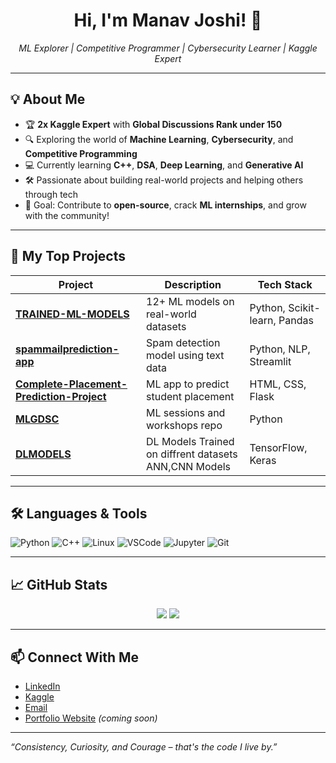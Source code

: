 <h1 align="center">Hi, I'm Manav Joshi! 👋</h1>
<p align="center">
  <i>ML Explorer | Competitive Programmer | Cybersecurity Learner | Kaggle Expert</i>
</p>

---

## 💡 About Me

- 🏆 **2x Kaggle Expert** with **Global Discussions Rank under 150**
- 🔍 Exploring the world of **Machine Learning**, **Cybersecurity**, and **Competitive Programming**
- 💻 Currently learning **C++**, **DSA**, **Deep Learning**, and **Generative AI**
- 🛠️ Passionate about building real-world projects and helping others through tech
- 🎯 Goal: Contribute to **open-source**, crack **ML internships**, and grow with the community!

---

## 📂 My Top Projects

| Project | Description | Tech Stack |
|--------|-------------|------------|
| [**TRAINED-ML-MODELS**](https://github.com/MANAVJOSHI555/TRAINED-ML-MODELS) | 12+ ML models on real-world datasets | Python, Scikit-learn, Pandas |
| [**spammailprediction-app**](https://github.com/MANAVJOSHI555/spammailprediction-app) | Spam detection model using text data | Python, NLP, Streamlit |
| [**Complete-Placement-Prediction-Project**](https://github.com/MANAVJOSHI555/Complete-Placement-Prediction-Project) | ML app to predict student placement | HTML, CSS, Flask |
| [**MLGDSC**](https://github.com/MANAVJOSHI555/MLGDSC) | ML sessions and workshops repo | Python |
| [**DLMODELS**](https://github.com/MANAVJOSHI555/DEEP-LEARNING-MODELS.git) | DL Models Trained on diffrent datasets ANN,CNN Models | TensorFlow, Keras |



---

## 🛠️ Languages & Tools

![Python](https://img.shields.io/badge/-Python-3776AB?logo=python&logoColor=white&style=for-the-badge)
![C++](https://img.shields.io/badge/-C++-00599C?logo=c%2B%2B&logoColor=white&style=for-the-badge)
![Linux](https://img.shields.io/badge/-Linux-FCC624?logo=linux&logoColor=black&style=for-the-badge)
![VSCode](https://img.shields.io/badge/-VSCode-007ACC?logo=visual-studio-code&logoColor=white&style=for-the-badge)
![Jupyter](https://img.shields.io/badge/-Jupyter-F37626?logo=jupyter&logoColor=white&style=for-the-badge)
![Git](https://img.shields.io/badge/-Git-F05032?logo=git&logoColor=white&style=for-the-badge)

---

## 📈 GitHub Stats

<p align="center">
  <img src="https://github-readme-stats.vercel.app/api?username=MANAVJOSHI555&show_icons=true&theme=tokyonight" />
  <img src="https://github-readme-streak-stats.herokuapp.com?user=MANAVJOSHI555&theme=tokyonight" />
</p>

---

## 📫 Connect With Me

- [LinkedIn](https://www.linkedin.com/in/manav-joshi-b621bb296/)  
- [Kaggle](https://www.kaggle.com/manavjoshi555)  
- [Email](mailto:manavjoshi266@gmail.com)  
- [Portfolio Website](https://your-portfolio.com) *(coming soon)*

---

_“Consistency, Curiosity, and Courage – that's the code I live by.”_

